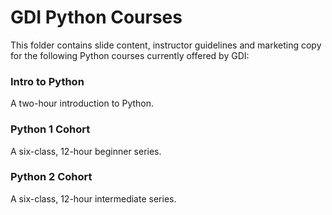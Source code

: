 # GDI Python Courses

This folder contains slide content, instructor guidelines and marketing copy for the following Python courses currently offered by GDI:

### Intro to Python
A two-hour introduction to Python.

### Python 1 Cohort
A six-class, 12-hour beginner series.

### Python 2 Cohort 
A six-class, 12-hour intermediate series.
